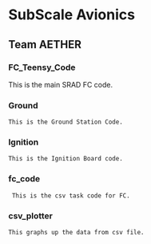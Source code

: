 # SubScale Avionics  
## Team AETHER  
### FC_Teensy_Code   
   This is the main SRAD FC code.  

### Ground
    This is the Ground Station Code.  

### Ignition
    This is the Ignition Board code.  
    
### fc_code 
     This is the csv task code for FC.  

### csv_plotter
    This graphs up the data from csv file.  

